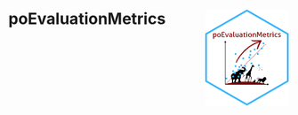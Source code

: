 # poEvaluationMetrics <img src="man/figures/logo.png" align="right" alt="" width="150" />

<!-- Start Badges -->


<!-- End Badges -->
